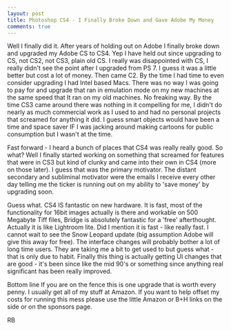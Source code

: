 ```yaml
---
layout: post
title: Photoshop CS4 - I Finally Broke Down and Gave Adobe My Money
comments: true
---
```

Well I finally did it. After years of holding out on Adobe I finally broke down and upgraded my Adobe CS to CS4. Yep I have held out since upgrading to CS, not CS2, not CS3, plain old CS. I really was disappointed with CS, I really didn't see the point after I upgraded from PS 7. I guess it was a little better but cost a lot of money. Then came C2. By the time I had time to even consider upgrading I had Intel based Macs. There was no way I was going to pay for and upgrade that ran in emulation mode on my new machines at the same speed that It ran on my old machines. No freaking way. By the time CS3 came around there was nothing in it compelling for me, I didn't do nearly as much commercial work as I used to and had no personal projects that screamed for anything it did. I guess smart objects would have been a time and space saver IF I was jacking around making cartoons for public consumption but I wasn't at the time.

Fast forward - I heard a bunch of places that CS4 was really really good. So what? Well I finally started working on something that screamed for features that were in CS3 but kind of clunky and came into their own in CS4 (more on those later). I guess that was the primary motivator. The distant secondary and subliminal motivator were the emails I receive every other day telling me the ticker is running out on my ability to 'save money' by upgrading soon.

Guess what. CS4 IS fantastic on new hardware. It is fast, most of the functionality for 16bit images actually is there and workable on 500 Megabyte Tiff files, Bridge is absolutely fantastic for a 'free' afterthought. Actually it is like Lightroom lite. Did I mention it is fast - like really fast. I cannot wait to see the Snow Leopard update (big assumption Adobe will give this away for free). The interface changes will probably bother a lot of long time users. They are taking me a bit to get used to but guess what - that is only due to habit. Finally this thing is actually getting UI changes that are good - it's been since like the mid 90's or something since anything real significant has been really improved.

Bottom line If you are on the fence this is one upgrade that is worth every penny. I usually get all of my stuff at Amazon. If you want to help offset my costs for running this mess please use the little Amazon or B+H links on the side or on the sponsors page.

RB